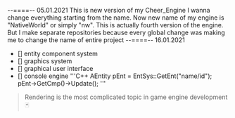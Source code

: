 --==<NativeWorld Engine>==--
05.01.2021
This is new version of my Cheer_Engine
I wanna change everything starting from the name.
Now new name of my engine is "NativeWorld" or simply "nw".
This is actually fourth version of the engine. But I make separate repositories because every global change was making me to change the name of entire project
--==<Targets>==--
16.01.2021
- [] entity component system
- [] graphics system
- [] graphical user interface
- [] console engine
'''C++
AEntity pEnt = EntSys::GetEnt("name/id");
pEnt->GetCmp<CmpType>()->Update();
'''
> Rendering is the most complicated topic in game engine development :black_joker:
